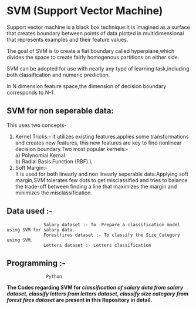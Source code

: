# SVM (Support Vector Machine)

Support vector machine is a black box technique.It is imagined as a surface that creates boundary between points of data plotted in multidimensional that represents examples and their feature values.

The goal of SVM  is to create a flat boundary called hyperplane,which divides the space to create fairly homogenous partitions on either side.

SVM can be adopted for use with nearly any type of learning task,including both classification and numeric prediction.

In N dimension feature space,the dimension of decision boundary corresponds to N-1.

## SVM for non seperable data:

 This uses two concepts-
 
1)	Kernel Tricks:- 
              It utilizes existing features,applies some transformations and creates new features, this new features are key to find nonlinear decision boundary.Two most            popular kernels:-\
             a)	Polynomial Kernal\
             b)	Radial Basis Function (RBF).\
2)	Soft Margin:-\
             It is used for both linearly and non linearly seperable data.Applying soft margin,SVM tolerates few dots to get misclassified and tries to balance the trade-off between finding a line that maximizes the margin and minimizes the misclassification. 


## Data used :-
                   
                  Salary dataset :- To  Prepare a classification model using SVM for salary data.
                  Forestfires dataset :- To classify the Size_Category using SVM.
                  Letters dataset :- Letters classification

## Programming :- 
                   Python


**The Codes regarding SVM for *classification of salary data from salary dataset, classify letters from letters dataset, classify size category from forest fires dataset* are present in this Repository in detail.**




